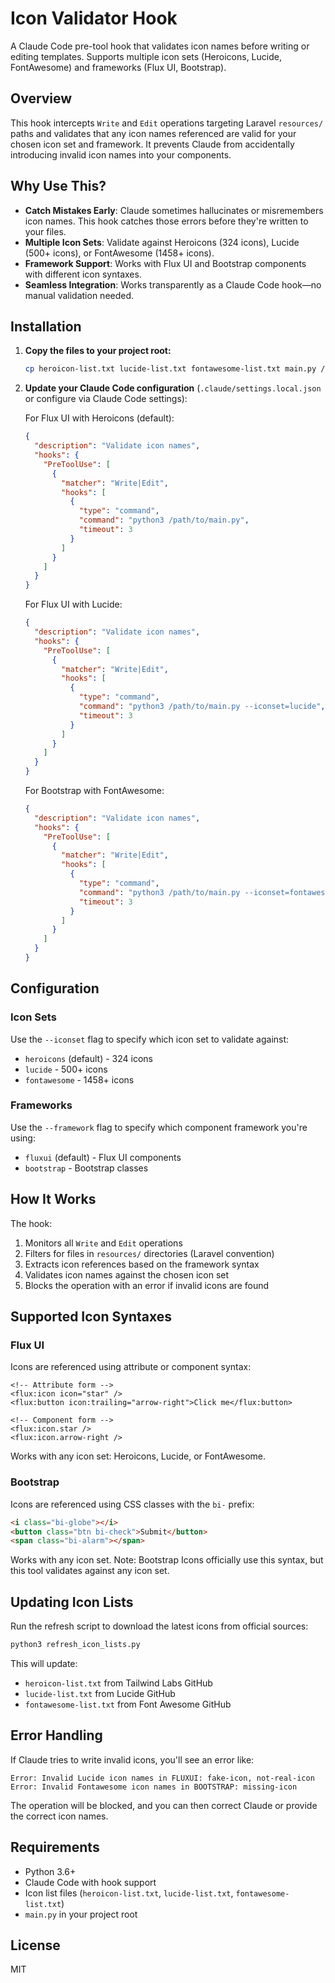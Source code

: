 # Icon Validator Hook

A Claude Code pre-tool hook that validates icon names before writing or editing templates. Supports multiple icon sets (Heroicons, Lucide, FontAwesome) and frameworks (Flux UI, Bootstrap).

## Overview

This hook intercepts `Write` and `Edit` operations targeting Laravel `resources/` paths and validates that any icon names referenced are valid for your chosen icon set and framework. It prevents Claude from accidentally introducing invalid icon names into your components.

## Why Use This?

- **Catch Mistakes Early**: Claude sometimes hallucinates or misremembers icon names. This hook catches those errors before they're written to your files.
- **Multiple Icon Sets**: Validate against Heroicons (324 icons), Lucide (500+ icons), or FontAwesome (1458+ icons).
- **Framework Support**: Works with Flux UI and Bootstrap components with different icon syntaxes.
- **Seamless Integration**: Works transparently as a Claude Code hook—no manual validation needed.

## Installation

1. **Copy the files to your project root:**
   ```bash
   cp heroicon-list.txt lucide-list.txt fontawesome-list.txt main.py /path/to/your/project/
   ```

2. **Update your Claude Code configuration** (`.claude/settings.local.json` or configure via Claude Code settings):

   For Flux UI with Heroicons (default):
   ```json
   {
     "description": "Validate icon names",
     "hooks": {
       "PreToolUse": [
         {
           "matcher": "Write|Edit",
           "hooks": [
             {
               "type": "command",
               "command": "python3 /path/to/main.py",
               "timeout": 3
             }
           ]
         }
       ]
     }
   }
   ```

   For Flux UI with Lucide:
   ```json
   {
     "description": "Validate icon names",
     "hooks": {
       "PreToolUse": [
         {
           "matcher": "Write|Edit",
           "hooks": [
             {
               "type": "command",
               "command": "python3 /path/to/main.py --iconset=lucide",
               "timeout": 3
             }
           ]
         }
       ]
     }
   }
   ```

   For Bootstrap with FontAwesome:
   ```json
   {
     "description": "Validate icon names",
     "hooks": {
       "PreToolUse": [
         {
           "matcher": "Write|Edit",
           "hooks": [
             {
               "type": "command",
               "command": "python3 /path/to/main.py --iconset=fontawesome --framework=bootstrap",
               "timeout": 3
             }
           ]
         }
       ]
     }
   }
   ```

## Configuration

### Icon Sets

Use the `--iconset` flag to specify which icon set to validate against:

- `heroicons` (default) - 324 icons
- `lucide` - 500+ icons
- `fontawesome` - 1458+ icons

### Frameworks

Use the `--framework` flag to specify which component framework you're using:

- `fluxui` (default) - Flux UI components
- `bootstrap` - Bootstrap classes

## How It Works

The hook:

1. Monitors all `Write` and `Edit` operations
2. Filters for files in `resources/` directories (Laravel convention)
3. Extracts icon references based on the framework syntax
4. Validates icon names against the chosen icon set
5. Blocks the operation with an error if invalid icons are found

## Supported Icon Syntaxes

### Flux UI

Icons are referenced using attribute or component syntax:

```blade
<!-- Attribute form -->
<flux:icon icon="star" />
<flux:button icon:trailing="arrow-right">Click me</flux:button>

<!-- Component form -->
<flux:icon.star />
<flux:icon.arrow-right />
```

Works with any icon set: Heroicons, Lucide, or FontAwesome.

### Bootstrap

Icons are referenced using CSS classes with the `bi-` prefix:

```html
<i class="bi-globe"></i>
<button class="btn bi-check">Submit</button>
<span class="bi-alarm"></span>
```

Works with any icon set. Note: Bootstrap Icons officially use this syntax, but this tool validates against any icon set.

## Updating Icon Lists

Run the refresh script to download the latest icons from official sources:

```bash
python3 refresh_icon_lists.py
```

This will update:
- `heroicon-list.txt` from Tailwind Labs GitHub
- `lucide-list.txt` from Lucide GitHub
- `fontawesome-list.txt` from Font Awesome GitHub

## Error Handling

If Claude tries to write invalid icons, you'll see an error like:

```
Error: Invalid Lucide icon names in FLUXUI: fake-icon, not-real-icon
Error: Invalid Fontawesome icon names in BOOTSTRAP: missing-icon
```

The operation will be blocked, and you can then correct Claude or provide the correct icon names.

## Requirements

- Python 3.6+
- Claude Code with hook support
- Icon list files (`heroicon-list.txt`, `lucide-list.txt`, `fontawesome-list.txt`)
- `main.py` in your project root

## License

MIT
